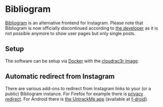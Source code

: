 # Bibliogram

[Bibliogram](https://sr.ht/~cadence/bibliogram/) is an alternative frontend for
Instagram.
Please note that Bibliogram is now officially discontinued according to
[the developer](https://cadence.moe/blog/2022-09-01-discontinuing-bibliogram)
as it is not possible anymore to show user pages but only single posts.

## Setup

The software can be setup via [Docker](/wiki/docker.md) with the
[cloudrac3r image](./docker/cloudrac3r_-_bibliogram.md).

## Automatic redirect from Instagram

There are various add-ons to redirect from Instagram links to your (or a public)
Bibliogram instance.
For Firefox for example there is
[privacy redirect](https://addons.mozilla.org/en-US/firefox/addon/privacy-redirect/).
For Android there is
[the UntrackMe app](https://framagit.org/tom79/nitterizeme) (available at [f-droid](./android/f-droid.md)).
